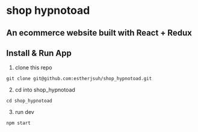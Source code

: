 # shop hypnotoad

## An ecommerce website built with React + Redux

## Install & Run App

1. clone this repo
```
git clone git@github.com:estherjsuh/shop_hypnotoad.git
```

2. cd into shop_hypnotoad
```
cd shop_hypnotoad
```

3. run dev
```
npm start
```
